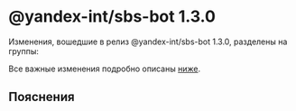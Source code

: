 # @yandex-int/sbs-bot 1.3.0

<!-- ЧЕЛОВЕЧЕСКОЕ ВСТУПЛЕНИЕ -->

Изменения, вошедшие в релиз @yandex-int/sbs-bot 1.3.0, разделены на группы:

Все важные изменения подробно описаны [ниже](#Пояснения).

## Пояснения

